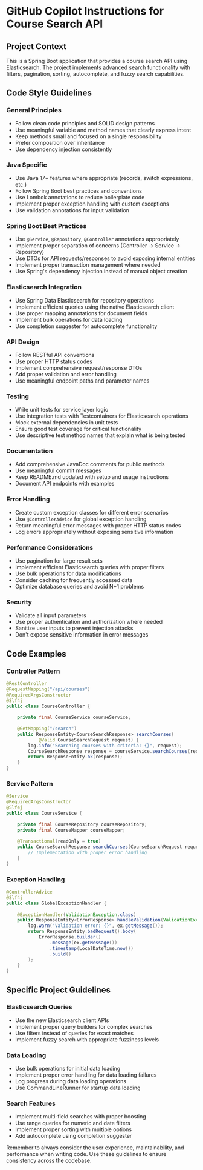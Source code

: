 # GitHub Copilot Instructions for Course Search API

<!-- Use this file to provide workspace-specific custom instructions to Copilot. For more details, visit https://code.visualstudio.com/docs/copilot/copilot-customization#_use-a-githubcopilotinstructionsmd-file -->

## Project Context
This is a Spring Boot application that provides a course search API using Elasticsearch. The project implements advanced search functionality with filters, pagination, sorting, autocomplete, and fuzzy search capabilities.

## Code Style Guidelines

### General Principles
- Follow clean code principles and SOLID design patterns
- Use meaningful variable and method names that clearly express intent
- Keep methods small and focused on a single responsibility
- Prefer composition over inheritance
- Use dependency injection consistently

### Java Specific
- Use Java 17+ features where appropriate (records, switch expressions, etc.)
- Follow Spring Boot best practices and conventions
- Use Lombok annotations to reduce boilerplate code
- Implement proper exception handling with custom exceptions
- Use validation annotations for input validation

### Spring Boot Best Practices
- Use `@Service`, `@Repository`, `@Controller` annotations appropriately
- Implement proper separation of concerns (Controller → Service → Repository)
- Use DTOs for API requests/responses to avoid exposing internal entities
- Implement proper transaction management where needed
- Use Spring's dependency injection instead of manual object creation

### Elasticsearch Integration
- Use Spring Data Elasticsearch for repository operations
- Implement efficient queries using the native Elasticsearch client
- Use proper mapping annotations for document fields
- Implement bulk operations for data loading
- Use completion suggester for autocomplete functionality

### API Design
- Follow RESTful API conventions
- Use proper HTTP status codes
- Implement comprehensive request/response DTOs
- Add proper validation and error handling
- Use meaningful endpoint paths and parameter names

### Testing
- Write unit tests for service layer logic
- Use integration tests with Testcontainers for Elasticsearch operations
- Mock external dependencies in unit tests
- Ensure good test coverage for critical functionality
- Use descriptive test method names that explain what is being tested

### Documentation
- Add comprehensive JavaDoc comments for public methods
- Use meaningful commit messages
- Keep README.md updated with setup and usage instructions
- Document API endpoints with examples

### Error Handling
- Create custom exception classes for different error scenarios
- Use `@ControllerAdvice` for global exception handling
- Return meaningful error messages with proper HTTP status codes
- Log errors appropriately without exposing sensitive information

### Performance Considerations
- Use pagination for large result sets
- Implement efficient Elasticsearch queries with proper filters
- Use bulk operations for data modifications
- Consider caching for frequently accessed data
- Optimize database queries and avoid N+1 problems

### Security
- Validate all input parameters
- Use proper authentication and authorization where needed
- Sanitize user inputs to prevent injection attacks
- Don't expose sensitive information in error messages

## Code Examples

### Controller Pattern
```java
@RestController
@RequestMapping("/api/courses")
@RequiredArgsConstructor
@Slf4j
public class CourseController {
    
    private final CourseService courseService;
    
    @GetMapping("/search")
    public ResponseEntity<CourseSearchResponse> searchCourses(
            @Valid CourseSearchRequest request) {
        log.info("Searching courses with criteria: {}", request);
        CourseSearchResponse response = courseService.searchCourses(request);
        return ResponseEntity.ok(response);
    }
}
```

### Service Pattern
```java
@Service
@RequiredArgsConstructor
@Slf4j
public class CourseService {
    
    private final CourseRepository courseRepository;
    private final CourseMapper courseMapper;
    
    @Transactional(readOnly = true)
    public CourseSearchResponse searchCourses(CourseSearchRequest request) {
        // Implementation with proper error handling
    }
}
```

### Exception Handling
```java
@ControllerAdvice
@Slf4j
public class GlobalExceptionHandler {
    
    @ExceptionHandler(ValidationException.class)
    public ResponseEntity<ErrorResponse> handleValidation(ValidationException ex) {
        log.warn("Validation error: {}", ex.getMessage());
        return ResponseEntity.badRequest().body(
            ErrorResponse.builder()
                .message(ex.getMessage())
                .timestamp(LocalDateTime.now())
                .build()
        );
    }
}
```

## Specific Project Guidelines

### Elasticsearch Queries
- Use the new Elasticsearch client APIs
- Implement proper query builders for complex searches
- Use filters instead of queries for exact matches
- Implement fuzzy search with appropriate fuzziness levels

### Data Loading
- Use bulk operations for initial data loading
- Implement proper error handling for data loading failures
- Log progress during data loading operations
- Use CommandLineRunner for startup data loading

### Search Features
- Implement multi-field searches with proper boosting
- Use range queries for numeric and date filters
- Implement proper sorting with multiple options
- Add autocomplete using completion suggester

Remember to always consider the user experience, maintainability, and performance when writing code. Use these guidelines to ensure consistency across the codebase.
